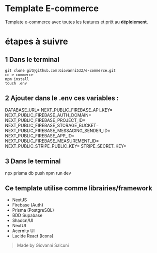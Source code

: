 # Template E-commerce

Template e-commerce avec toutes les features et prêt au **déploiement**.

# étapes à suivre
1 Dans le terminal
 --
 
    git clone git@github.com:Giovanni532/e-commerce.git
    cd e-commerce
    npm install
    touch .env
   2 Ajouter dans le .env ces variables :
   -- 
   DATABASE_URL=
   NEXT_PUBLIC_FIREBASE_API_KEY=
   NEXT_PUBLIC_FIREBASE_AUTH_DOMAIN=
   NEXT_PUBLIC_FIREBASE_PROJECT_ID=
   NEXT_PUBLIC_FIREBASE_STORAGE_BUCKET=
   NEXT_PUBLIC_FIREBASE_MESSAGING_SENDER_ID=
   NEXT_PUBLIC_FIREBASE_APP_ID=
   NEXT_PUBLIC_FIREBASE_MEASUREMENT_ID=
   NEXT_PUBLIC_STRIPE_PUBLIC_KEY=
   STRIPE_SECRET_KEY=
   
 3 Dans le terminal 
 --
   npx prisma db push
   npm run dev

## Ce template utilise comme librairies/framework

 - NextJS
 - Firebase (Auth)
 - Prisma (PostgreSQL)
 - BDD Supabase
 - Shadcn/UI
 - NextUI
 - Acernity UI
 - Lucide React (Icons)

> Made by Giovanni Salcuni 